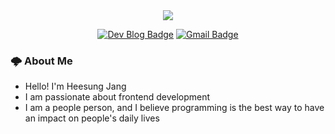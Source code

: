 





<div align=center>
<a href="https://github.com/heesungjang/github-readme-stats">
  <img align="center" src="https://github-readme-stats.vercel.app/api?username=heesungjang&theme=material-palenight" />
</a>
</div>

<p/>
 
<div align=center>
  
[![Dev Blog Badge](http://img.shields.io/badge/-Dev%20Blog-316B83?style=flat&logo=github&link=https://heesungjang.github.io/)](https://heesungjang.github.io/)
[![Gmail Badge](https://img.shields.io/badge/Gmail-5F939A?style=flat&logo=Gmail&logoColor=white&link=mailto:heesungj7@gmail.com)](mailto:heesungj7@gmail.com)
</div>
  

### 🌩 About Me 
<p>
  
- Hello! I'm Heesung Jang
- I am passionate about frontend development
- I am a people person, and I believe programming is the best way to have an impact on people's daily lives
  
</p>


<!-- ### 👾 Skills
<p>
<img src="https://img.shields.io/badge/JavaScript-F7DF1E?style=flat-square&logo=JavaScript&logoColor=white"/>
<img src="https://img.shields.io/badge/Typescript-235A97?style=flat-square&logo=Typescript&logoColor=white"/>
<img src="https://img.shields.io/badge/React-61DAFB?style=flat-square&logo=React&logoColor=white"/>
<img src="https://img.shields.io/badge/Redux-764ABC?style=flat-square&logo=Redux&logoColor=white"/>
<img src="https://img.shields.io/badge/Git-B2F9FC?style=flat-square&logo=Git&logoColor=white"/>
</p>
 -->
